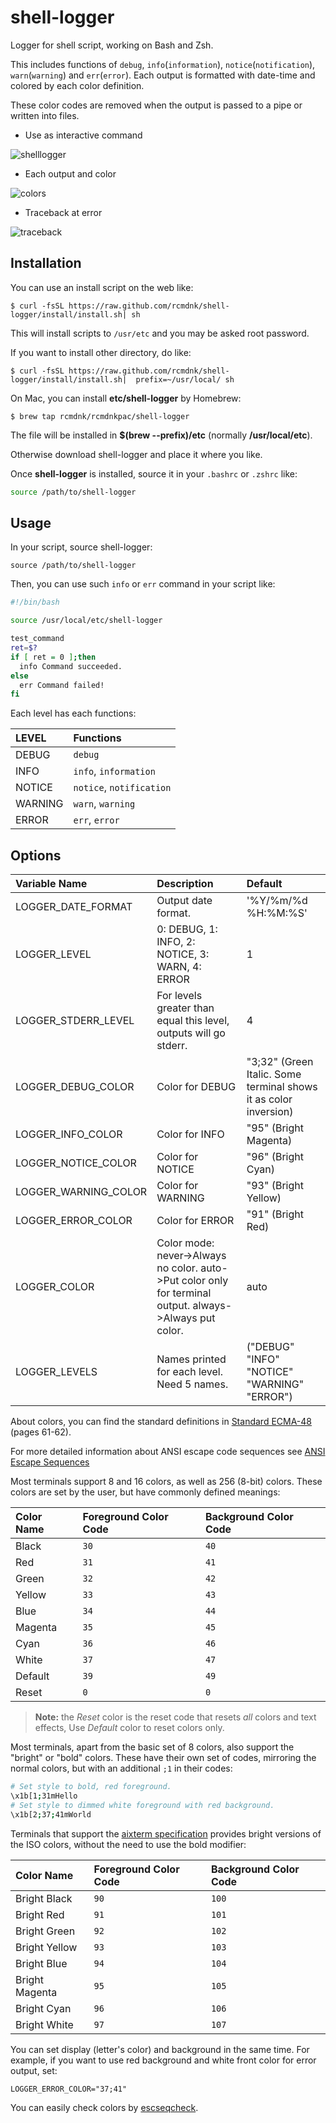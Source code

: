 # shell-logger

Logger for shell script, working on Bash and Zsh.

This includes functions of `debug`, `info`(`information`), `notice`(`notification`), `warn`(`warning`) and `err`(`error`).
Each output is formatted with date-time and colored by each color definition.

These color codes are removed when the output is passed to a pipe or written into files.

* Use as interactive command

![shelllogger](https://github.com/rcmdnk/shell-logger/blob/images/shelllogger.jpg)

* Each output and color

![colors](https://github.com/rcmdnk/shell-logger/blob/images/colors.jpg)

* Traceback  at error

![traceback](https://github.com/rcmdnk/shell-logger/blob/images/traceback.jpg)


## Installation

You can use an install script on the web like:

    $ curl -fsSL https://raw.github.com/rcmdnk/shell-logger/install/install.sh| sh

This will install scripts to `/usr/etc`
and you may be asked root password.

If you want to install other directory, do like:

    $ curl -fsSL https://raw.github.com/rcmdnk/shell-logger/install/install.sh|  prefix=~/usr/local/ sh

On Mac, you can install **etc/shell-logger** by Homebrew:

    $ brew tap rcmdnk/rcmdnkpac/shell-logger

The file will be installed in **$(brew --prefix)/etc** (normally **/usr/local/etc**).

Otherwise download shell-logger and place it where you like.


Once **shell-logger** is installed,
source it in your `.bashrc` or `.zshrc` like:

```bash
source /path/to/shell-logger
```

## Usage

In your script, source shell-logger:

    source /path/to/shell-logger

Then, you can use such `info` or `err` command in your script like:

```bash
#!/bin/bash

source /usr/local/etc/shell-logger

test_command
ret=$?
if [ ret = 0 ];then
  info Command succeeded.
else
  err Command failed!
fi
```

Each level has each functions:

LEVEL|Functions
:----|:--------
DEBUG|`debug`
INFO|`info`, `information`
NOTICE|`notice`, `notification`
WARNING|`warn`, `warning`
ERROR|`err`, `error`

## Options

Variable Name|Description|Default
:------------|:----------|:-----
LOGGER_DATE_FORMAT|Output date format.|'%Y/%m/%d %H:%M:%S'
LOGGER_LEVEL|0: DEBUG, 1: INFO, 2: NOTICE, 3: WARN, 4: ERROR|1
LOGGER_STDERR_LEVEL|For levels greater than equal this level, outputs will go stderr.|4
LOGGER_DEBUG_COLOR|Color for DEBUG|"3;32" (Green Italic. Some terminal shows it as color inversion)
LOGGER_INFO_COLOR|Color for INFO|"95" (Bright Magenta)
LOGGER_NOTICE_COLOR|Color for NOTICE|"96" (Bright Cyan)
LOGGER_WARNING_COLOR|Color for WARNING|"93" (Bright Yellow)
LOGGER_ERROR_COLOR|Color for ERROR|"91" (Bright Red)
LOGGER_COLOR|Color mode: never->Always no color. auto->Put color only for terminal output. always->Always put color.|auto
LOGGER_LEVELS|Names printed for each level. Need 5 names.|("DEBUG" "INFO" "NOTICE" "WARNING" "ERROR")

About colors, you can find the standard definitions in
[Standard ECMA-48](https://ecma-international.org/wp-content/uploads/ECMA-48_5th_edition_june_1991.pdf)
(pages 61-62).

For more detailed information about ANSI escape code sequences see
[ANSI Escape Sequences](https://gist.github.com/fnky/458719343aabd01cfb17a3a4f7296797)

Most terminals support 8 and 16 colors, as well as 256 (8-bit) colors.
These colors are set by the user, but have commonly defined meanings:

| Color Name | Foreground Color Code | Background Color Code |
| :--------- | :-------------------- | :-------------------- |
| Black      | `30`                  | `40`                  |
| Red        | `31`                  | `41`                  |
| Green      | `32`                  | `42`                  |
| Yellow     | `33`                  | `43`                  |
| Blue       | `34`                  | `44`                  |
| Magenta    | `35`                  | `45`                  |
| Cyan       | `36`                  | `46`                  |
| White      | `37`                  | `47`                  |
| Default    | `39`                  | `49`                  |
| Reset      | `0`                   | `0`                   |
> **Note:** the _Reset_ color is the reset code that resets _all_ colors and text effects, Use _Default_ color to reset colors only.

Most terminals, apart from the basic set of 8 colors, also support the "bright" or "bold" colors. These have their
own set of codes, mirroring the normal colors, but with an additional `;1` in their codes:

```sh
# Set style to bold, red foreground.
\x1b[1;31mHello
# Set style to dimmed white foreground with red background.
\x1b[2;37;41mWorld
```

Terminals that support the [aixterm specification](https://sites.ualberta.ca/dept/chemeng/AIX-43/share/man/info/C/a_doc_lib/cmds/aixcmds1/aixterm.htm) provides bright versions of the ISO colors, without the need to use the bold modifier:

| Color Name     | Foreground Color Code | Background Color Code |
| :------------- | :-------------------- | :-------------------- |
| Bright Black   | `90`                  | `100`                 |
| Bright Red     | `91`                  | `101`                 |
| Bright Green   | `92`                  | `102`                 |
| Bright Yellow  | `93`                  | `103`                 |
| Bright Blue    | `94`                  | `104`                 |
| Bright Magenta | `95`                  | `105`                 |
| Bright Cyan    | `96`                  | `106`                 |
| Bright White   | `97`                  | `107`                 |

You can set display (letter's color) and background in the same time.
For example, if you want to use red background and white front color for error output,
set:

    LOGGER_ERROR_COLOR="37;41"

You can easily check colors by [escseqcheck](https://github.com/rcmdnk/escape_sequence/blob/master/bin/escseqcheck).
